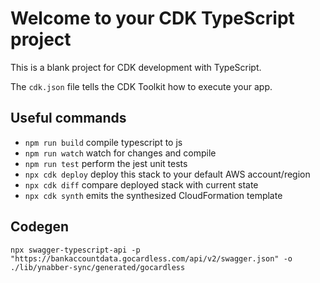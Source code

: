 # Welcome to your CDK TypeScript project

This is a blank project for CDK development with TypeScript.

The `cdk.json` file tells the CDK Toolkit how to execute your app.

## Useful commands

- `npm run build` compile typescript to js
- `npm run watch` watch for changes and compile
- `npm run test` perform the jest unit tests
- `npx cdk deploy` deploy this stack to your default AWS account/region
- `npx cdk diff` compare deployed stack with current state
- `npx cdk synth` emits the synthesized CloudFormation template


## Codegen
```shell
npx swagger-typescript-api -p "https://bankaccountdata.gocardless.com/api/v2/swagger.json" -o ./lib/ynabber-sync/generated/gocardless
```